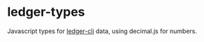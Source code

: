 # ledger-types

Javascript types for [ledger-cli](https://ledger-cli.org) data, using decimal.js for numbers.

